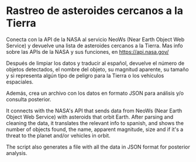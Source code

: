 # Rastreo de asteroides cercanos a la Tierra
Conecta con la API de la NASA al servicio NeoWs (Near Earth Object Web Service) y devuelve una lista de asteroides cercanos a la Tierra.
Mas info sobre las APIs de la NASA y sus funciones, en https://api.nasa.gov/

Después de limpiar los datos y traducir al español, devuelve el número de objetos detectados, el nombre del objeto, su magnitud aparente, su tamaño y si representa algún tipo de peligro para la Tierra o los vehículos espaciales.

Además, crea un archivo con los datos en formato JSON para análisis y/o consulta posterior.


It connects with the NASA's API that sends data from NeoWs (Near Earth Object Web Service) with asteroids that orbit Earth. 
After parsing and cleaning the data, it translates the relevant info to spanish, and shows the number of objects found, the name, apparent magnitude, size and if it's a threat to the planet and/or vehicles in orbit.

The script also generates a file with all the data in JSON format for posterior analysis. 

